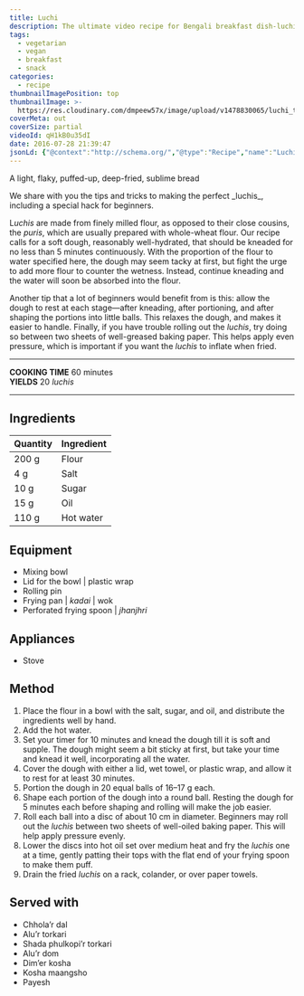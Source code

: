 ```yaml
---
title: Luchi
description: The ultimate video recipe for Bengali breakfast dish-luchi (or Indian poori) served best with kosha mangsho, chholar dal, or alur dom
tags:
  - vegetarian
  - vegan
  - breakfast
  - snack
categories:
  - recipe
thumbnailImagePosition: top
thumbnailImage: >-
  https://res.cloudinary.com/dmpeew57x/image/upload/v1478830065/luchi_thumbnail.jpg
coverMeta: out
coverSize: partial
videoId: qH1kB0u35dI
date: 2016-07-28 21:39:47
jsonLd: {"@context":"http://schema.org/","@type":"Recipe","name":"Luchi","author":"Bong Eats","image":"https://res.cloudinary.com/dmpeew57x/image/upload/v1478835725/thumbs/luchi_thumbnail_small.jpg","description":"We share with you the tips and tricks to making the perfect luchis, including a special hack for beginners.","prepTime":"PT30M","totalTime":"PT60M","recipeYield":"20 luchis","recipeIngredient":["Flour 200 g","Salt 4 g","Sugar 10 g","Oil 15 g","Hot water 110 g"],"recipeInstructions":["1. Place the flour in a bowl with the salt, sugar, and oil, and distribute the ingredients well by hand.","2. Add the hot water.","3. Set your timer for 10 minutes and knead the dough till it is soft and supple. The dough might seem a bit sticky at first, but take your time and knead it well, incorporating all the water.","4. Cover the dough with either a lid, wet towel, or plastic wrap, and allow it to rest for at least 30 minutes.","5. Portion the dough in 20 equal balls of 16–17g each.","6. Shape each portion of the dough into a round ball. Resting the dough for 5 minutes each before shaping and rolling will make the job easier.","7. Roll each ball into a disc of about 10cm in diameter. Beginners may roll out the luchis between two sheets of well-oiled baking paper. This will help apply pressure evenly.","8. Lower into hot oil set over medium heat and fry the luchis one at a time, gently patting the tops of the luchis with the flat end of your frying spoon to make them puff.","9. Drain the fried luchis on a rack, colander, or over paper towels."]}
---
```



<p class="post-byline">A light, flaky, puffed-up, deep-fried, sublime bread</p>

<p class="post-intro">We share with you the tips and tricks to making the perfect _luchis_, including a special hack for beginners.</p>

<!-- more -->
<span class="dropcap">L</span>_uchis_ are made from finely milled flour, as opposed to their close cousins, the _puris_, which are usually prepared with whole-wheat flour. Our recipe calls for a soft dough, reasonably well-hydrated, that should be kneaded for no less than 5 minutes continuously. With the proportion of the flour to water specified here, the dough may seem tacky at first, but fight the urge to add more flour to counter the wetness. Instead, continue kneading and the water will soon be absorbed into the flour.

Another tip that a lot of beginners would benefit from is this: allow the dough to rest at each stage—after kneading, after portioning, and after shaping the portions into little balls. This relaxes the dough, and makes it easier to handle. Finally, if you have trouble rolling out the _luchis_, try doing so between two sheets of well-greased baking paper. This helps apply even pressure, which is important if you want the _luchis_ to inflate when fried.

***

**COOKING TIME** 60 minutes   
**YIELDS** 20 _luchis_

***
## Ingredients
| Quantity | Ingredient |
|----------|------------|
|    200 g | Flour      |
|      4 g | Salt       |
|     10 g | Sugar      |
|     15 g | Oil        |
|    110 g | Hot water  |

## Equipment
- Mixing bowl
- Lid for the bowl | plastic wrap
- Rolling pin
- Frying pan | _kadai_ | wok
- Perforated frying spoon | _jhanjhri_

## Appliances
- Stove

## Method
1. Place the flour in a bowl with the salt, sugar, and oil, and distribute the ingredients well by hand.
2. Add the hot water.
3. Set your timer for 10 minutes and knead the dough till it is soft and supple. The dough might seem a bit sticky at first, but take your time and knead it well, incorporating all the water.
4. Cover the dough with either a lid, wet towel, or plastic wrap, and allow it to rest for at least 30 minutes.
5. Portion the dough in 20 equal balls of 16–17 g each.
6. Shape each portion of the dough into a round ball. Resting the dough for 5 minutes each before shaping and rolling will make the job easier.
7. Roll each ball into a disc of about 10 cm in diameter. Beginners may roll out the _luchis_ between two sheets of well-oiled baking paper. This will help apply pressure evenly.
8. Lower the discs into hot oil set over medium heat and fry the _luchis_ one at a time, gently patting their tops with the flat end of your frying spoon to make them puff.
9. Drain the fried _luchis_ on a rack, colander, or over paper towels.

## Served with
- Chhola’r dal
- Alu’r torkari
- Shada phulkopi’r torkari
- Alu’r dom
- Dim’er kosha
- Kosha maangsho
- Payesh
